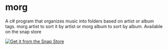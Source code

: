 # morg
A c# program that organizes music into folders based on artist or album tags.
morg artist to sort it by artist or morg album to sort by album.
Available on the snap store



[![Get it from the Snap Store](https://snapcraft.io/static/images/badges/en/snap-store-black.svg)](https://snapcraft.io/morg)
